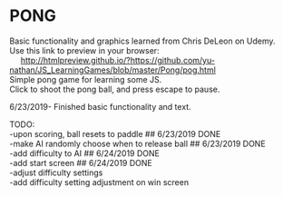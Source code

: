 # PONG
Basic functionality and graphics learned from Chris DeLeon on Udemy.  
Use this link to preview in your browser:  
&nbsp;&nbsp;&nbsp;&nbsp; http://htmlpreview.github.io/?https://github.com/yu-nathan/JS_LearningGames/blob/master/Pong/pog.html  
Simple pong game for learning some JS.  
Click to shoot the pong ball, and press escape to pause.

6/23/2019- Finished basic functionality and text.

TODO:  
-upon scoring, ball resets to paddle ## 6/23/2019 DONE  
-make AI randomly choose when to release ball ## 6/23/2019 DONE  
-add difficulty to AI ## 6/24/2019 DONE  
-add start screen ## 6/24/2019 DONE  
-adjust difficulty settings  
-add difficulty setting adjustment on win screen  
